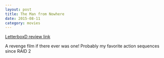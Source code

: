 ```yaml
---
layout: post
title: The Man from Nowhere 
date: 2015-08-11
category: movies
---
```

 
[LetterboxD review link](http://letterboxd.com/samarthbhaskar/film/the-man-from-nowhere/)

 A revenge film if there ever was one! Probably my favorite action sequences since RAID 2
